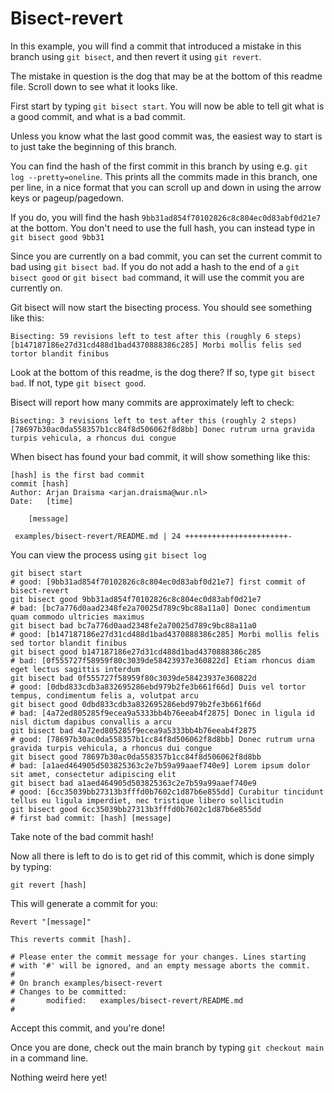 # Bisect-revert

In this example, you will find a commit that introduced a mistake in this branch using ```git bisect```, and then revert it using ```git revert```.

The mistake in question is the dog that may be at the bottom of this readme file.
Scroll down to see what it looks like.

First start by typing ```git bisect start```.
You will now be able to tell git what is a good commit, and what is a bad commit.

Unless you know what the last good commit was, the easiest way to start is to just take the beginning of this branch.

You can find the hash of the first commit in this branch by using e.g. ```git log --pretty=oneline```.
This prints all the commits made in this branch, one per line, in a nice format that you can scroll up and down in using the arrow keys or pageup/pagedown.

If you do, you will find the hash ```9bb31ad854f70102826c8c804ec0d83abf0d21e7``` at the bottom.
You don't need to use the full hash, you can instead type in ```git bisect good 9bb31```

Since you are currently on a bad commit, you can set the current commit to bad using ```git bisect bad```.
If you do not add a hash to the end of a ```git bisect good``` or ```git bisect bad``` command, it will use the commit you are currently on.

Git bisect will now start the bisecting process.
You should see something like this:

```
Bisecting: 59 revisions left to test after this (roughly 6 steps)
[b147187186e27d31cd488d1bad4370888386c285] Morbi mollis felis sed tortor blandit finibus
```

Look at the bottom of this readme, is the dog there?
If so, type ```git bisect bad```.
If not, type ```git bisect good```.

Bisect will report how many commits are approximately left to check:
```
Bisecting: 3 revisions left to test after this (roughly 2 steps)
[78697b30ac0da558357b1cc84f8d506062f8d8bb] Donec rutrum urna gravida turpis vehicula, a rhoncus dui congue
```

When bisect has found your bad commit, it will show something like this:

```
[hash] is the first bad commit
commit [hash]
Author: Arjan Draisma <arjan.draisma@wur.nl>
Date:   [time]

    [message]

 examples/bisect-revert/README.md | 24 +++++++++++++++++++++++-
```

You can view the process using ```git bisect log```

```
git bisect start
# good: [9bb31ad854f70102826c8c804ec0d83abf0d21e7] first commit of bisect-revert
git bisect good 9bb31ad854f70102826c8c804ec0d83abf0d21e7
# bad: [bc7a776d0aad2348fe2a70025d789c9bc88a11a0] Donec condimentum quam commodo ultricies maximus
git bisect bad bc7a776d0aad2348fe2a70025d789c9bc88a11a0
# good: [b147187186e27d31cd488d1bad4370888386c285] Morbi mollis felis sed tortor blandit finibus
git bisect good b147187186e27d31cd488d1bad4370888386c285
# bad: [0f555727f58959f80c3039de58423937e360822d] Etiam rhoncus diam eget lectus sagittis interdum
git bisect bad 0f555727f58959f80c3039de58423937e360822d
# good: [0dbd833cdb3a832695286ebd979b2fe3b661f66d] Duis vel tortor tempus, condimentum felis a, volutpat arcu
git bisect good 0dbd833cdb3a832695286ebd979b2fe3b661f66d
# bad: [4a72ed805285f9ecea9a5333bb4b76eeab4f2875] Donec in ligula id nisl dictum dapibus convallis a arcu
git bisect bad 4a72ed805285f9ecea9a5333bb4b76eeab4f2875
# good: [78697b30ac0da558357b1cc84f8d506062f8d8bb] Donec rutrum urna gravida turpis vehicula, a rhoncus dui congue
git bisect good 78697b30ac0da558357b1cc84f8d506062f8d8bb
# bad: [a1aed464905d503825363c2e7b59a99aaef740e9] Lorem ipsum dolor sit amet, consectetur adipiscing elit
git bisect bad a1aed464905d503825363c2e7b59a99aaef740e9
# good: [6cc35039bb27313b3fffd0b7602c1d87b6e855dd] Curabitur tincidunt tellus eu ligula imperdiet, nec tristique libero sollicitudin
git bisect good 6cc35039bb27313b3fffd0b7602c1d87b6e855dd
# first bad commit: [hash] [message]
```

Take note of the bad commit hash!

Now all there is left to do is to get rid of this commit, which is done simply by typing:

```git revert [hash]```

This will generate a commit for you:

```
Revert "[message]"

This reverts commit [hash].

# Please enter the commit message for your changes. Lines starting
# with '#' will be ignored, and an empty message aborts the commit.
#
# On branch examples/bisect-revert
# Changes to be committed:
#       modified:   examples/bisect-revert/README.md
#
```

Accept this commit, and you're done!

Once you are done, check out the main branch by typing ```git checkout main``` in a command line.


Nothing weird here yet!
